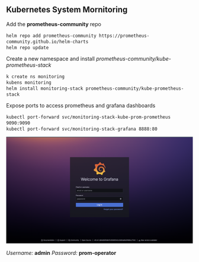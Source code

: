 ## Kubernetes System Mornitoring

Add the **prometheus-community** repo

```shell
helm repo add prometheus-community https://prometheus-community.github.io/helm-charts
helm repo update
```

Create a new namespace and install *prometheus-community/kube-prometheus-stack*
```
k create ns monitoring
kubens monitoring
helm install monitoring-stack prometheus-community/kube-prometheus-stack
```

Expose ports to access prometheus and grafana dashboards
```
kubectl port-forward svc/monitoring-stack-kube-prom-prometheus 9090:9090
kubectl port-forward svc/monitoring-stack-grafana 8888:80
```

<img src="../../static/images/grafana-login.png" alt="grafana-login" width=800/>

*Username:* **admin**
*Password:* **prom-operator**
